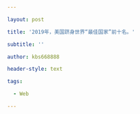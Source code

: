 ---
layout: post
title: '2019年，美国跻身世界“最佳国家”前十名。'
subtitle: ''
author: kbs668888
header-style: text
tags:
  - Web
---


